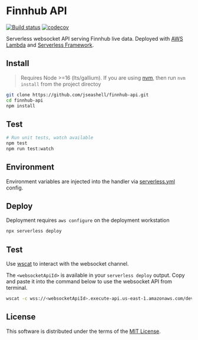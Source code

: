 # Finnhub API

[![Build status](https://ci.appveyor.com/api/projects/status/br0ka84i48rapdcf?svg=true)](https://ci.appveyor.com/project/jseashell/finnhub-api)
[![codecov](https://codecov.io/gh/jseashell/finnhub-api/branch/dev/graph/badge.svg?token=T7DDM5BHFV)](https://codecov.io/gh/jseashell/finnhub-api)

Serverless websocket API serving Finnhub live data. Deployed with [AWS Lambda](https://aws.amazon.com/lambda/) and [Serverless Framework](https://serverless.com).

## Install

> Requires Node >=16 (lts/gallium). If you are using [nvm](https://github.com/nvm-sh/nvm), then run `nvm install` from the project directoy

```sh
git clone https://github.com/jseashell/finnhub-api.git
cd finnhub-api
npm install
```

## Test

```sh
# Run unit tests, watch available
npm test
npm run test:watch
```

## Environment

Environment variables are injected into the handler via [serverless.yml](./serverless.yml) config.

## Deploy

Deployment requires `aws configure` on the deployment workstation

```sh
npx serverless deploy
```

## Test

Use [wscat](https://docs.aws.amazon.com/apigateway/latest/developerguide/apigateway-how-to-call-websocket-api-wscat.html) to interact with the websocket channel.

The `<websocketApiId>` is available in your `serverless deploy` output. Copy and paste it into the command below to use the websocket API from terminal.

```sh
wscat -c wss://<websocketApiId>.execute-api.us-east-1.amazonaws.com/dev
```

## License

This software is distributed under the terms of the [MIT License](./LICENSE).
